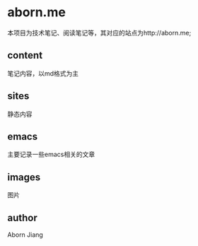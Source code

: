 # aborn.me
本项目为技术笔记、阅读笔记等，其对应的站点为http://aborn.me;

## content
笔记内容，以md格式为主

## sites
静态内容

## emacs
主要记录一些emacs相关的文章

## images
图片

## author
Aborn Jiang
